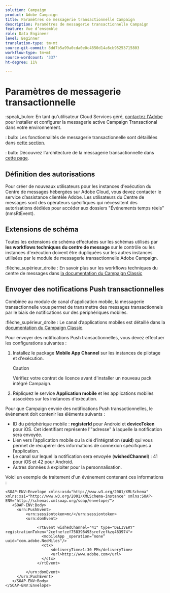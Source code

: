 ```yaml
---
solution: Campaign
product: Adobe Campaign
title: Paramètres de messagerie transactionnelle Campaign
description: Paramètres de messagerie transactionnelle Campaign
feature: Vue d’ensemble
role: Data Engineer
level: Beginner
translation-type: tm+mt
source-git-commit: 8dd7b5a99a0cda0e0c4850d14a6cb95253715803
workflow-type: tm+mt
source-wordcount: '337'
ht-degree: 11%

---
```


# Paramètres de messagerie transactionnelle

:speak_bulon: En tant qu&#39;utilisateur Cloud Services géré, [contactez l&#39;Adobe](../start/support.md#support) pour installer et configurer la messagerie active Campaign Transactional dans votre environnement.

: bulb: Les fonctionnalités de messagerie transactionnelle sont détaillées dans [cette section](../send/transactional.md).

: bulb: Découvrez l&#39;architecture de la messagerie transactionnelle dans [cette page](../dev/architecture.md).

## Définition des autorisations

Pour créer de nouveaux utilisateurs pour les instances d&#39;exécution du Centre de messages hébergées sur Adobe Cloud, vous devez contacter le service d’assistance clientèle Adobe. Les utilisateurs du Centre de messages sont des opérateurs spécifiques qui nécessitent des autorisations dédiées pour accéder aux dossiers &quot;Événements temps réels&quot; (nmsRtEvent).

## Extensions de schéma

Toutes les extensions de schéma effectuées sur les schémas utilisés par **les workflows techniques du centre de message** sur le contrôle ou les instances d&#39;exécution doivent être dupliquées sur les autres instances utilisées par le module de messagerie transactionnelle Adobe Campaign.

:flèche_supérieur_droite : En savoir plus sur les workflows techniques du centre de messages dans [la documentation du Campaign Classic](https://experienceleague.adobe.com/docs/campaign-classic/using/transactional-messaging/instance-configuration/technical-workflows.html?lang=en#control-instance-workflows)

## Envoyer des notifications Push transactionnelles

Combinée au module de canal d&#39;application mobile, la messagerie transactionnelle vous permet de transmettre des messages transactionnels par le biais de notifications sur des périphériques mobiles.

:flèche_supérieur_droite : Le canal d’applications mobiles est détaillé dans la [documentation du Campaign Classic](https://experienceleague.adobe.com/docs/campaign-classic/using/sending-messages/sending-push-notifications/about-mobile-app-channel.html?lang=en#sending-messages).

Pour envoyer des notifications Push transactionnelles, vous devez effectuer les configurations suivantes :

1. Installez le package **Mobile App Channel** sur les instances de pilotage et d&#39;exécution.

   >[!CAUTION]
   >
   >Vérifiez votre contrat de licence avant d&#39;installer un nouveau pack intégré Campaign.

1. Répliquez le service **Application mobile** et les applications mobiles associées sur les instances d&#39;exécution.

Pour que Campaign envoie des notifications Push transactionnelles, le événement doit contenir les éléments suivants :

* ID du périphérique mobile : **registerId** pour Android et **deviceToken** pour iOS. Cet identifiant représente l&#39;&quot;adresse&quot; à laquelle la notification sera envoyée.
* Lien vers l’application mobile ou la clé d’intégration (**uuid**) qui vous permet de récupérer des informations de connexion spécifiques à l’application.
* Le canal sur lequel la notification sera envoyée (**wishedChannel**) : 41 pour iOS et 42 pour Android.
* Autres données à exploiter pour la personnalisation.

Voici un exemple de traitement d&#39;un événement contenant ces informations :

```
<SOAP-ENV:Envelope xmlns:xsd="http://www.w3.org/2001/XMLSchema" xmlns:xsi="http://www.w3.org/2001/XMLSchema-instance" xmlns:SOAP-ENV="http://schemas.xmlsoap.org/soap/envelope/">
   <SOAP-ENV:Body>
     <urn:PushEvent>
         <urn:sessiontoken>mc/</urn:sessiontoken>
         <urn:domEvent>

              <rtEvent wishedChannel="41" type="DELIVERY" registrationToken="2cefnefzef758398493srefzefkzq483974">
                <mobileApp _operation=”none” uuid="com.adobe.NeoMiles"/>
                <ctx>
                    <deliveryTime>1:30 PM</deliveryTime>
                    <url>http://www.adobe.com</url>
                </ctx>
              </rtEvent>

         </urn:domEvent>
     </urn:PushEvent>           
   </SOAP-ENV:Body>
</SOAP-ENV:Envelope>
```

